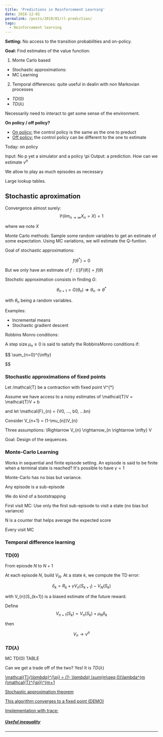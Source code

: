 ```yaml
---
title: 'Predictions in Reinforcement Learning'
date: 2018-12-01
permalink: /posts/2019/01/rl-prediction/
tags:
  - Reinforcement learning
---
```


<b>Setting:</b> No access to the transition probabilities and on-policy.

<b>Goal:</b> Find estimates of the value function:
1. Monte Carlo based
  - Stochastic approximations:
  - MC Learning
2. Temporal differences: quite useful in dealin with non Markovian processes
  - $TD(0)$
  - $TD(\lambda)$

Necessarily need to interact to get some sense of the environment.

<b>On policy / off policy?</b>
- <u>On policy:</u> the control policy is the same as the one to preduct
- <u>Off policy:</u> the control policy can be different to the one to estimate

Today: on policy

Input: No p yet a simulator and a policy \pi
Output: a prediction. How can we estimate $v^{\pi}$

We allow to play as much episodes as necessary

Large lookup tables.

## Stochastic aproximation

Convergence almost surely:
$$\mathbb{P}(lim_{n\rightarrow \infty} X_{n} = X) = 1$$



where we note $X$

Monte Carlo methods: Sample some random variables to get an estimate of some expectation. Using MC variations, we will estimate the Q-funtion.

Goal of stochastic approximations:

$$f(\theta^{*}) = 0$$

But we only have an estimate of $f: \mathbb{E}[F(\theta)] = f(\theta)$

Stochstic approximation consists in finding $G$:

$$
\theta_{n+1} = G(\theta_{n}) \Rightarrow \theta_{n} \rightarrow \theta^{*}
$$

with $\theta_{n}$ being a random variables.

Examples:
- Incremental means
- Stochastic gradient descent

Robbins Monro conditions:

A step size $\mu_{n} \geq 0$ is said to satisfy the RobbinsMonro conditions if:

$$
\sum_{n=0}^{\infty}


$$

### Stochastic approximations of fixed points

Let /mathcal{T} be a contraction with fixed point V^{*}

Assume we have access to a noisy estimates of \mathcal{T}V = \mathcal{T}V + b

and let \mathcal{F}_{n} = {V0, ..., b0, ...bn}

Consider V_{n+1} = (1-\mu_{n})V_{n}

Three assumptions: \Rightarrow V_{n} \rightarrow_{n \rightarrow \infty} V

Goal: Design of the sequences.

### Monte-Carlo Learning

Works in sequential and finite episode setting. An episode is said to be finite when a terminal state is reached? It's possible to have $\gamma = 1$

Monte-Carlo has no bias but variance.


Any episode is a sub-episode

We do kind of a bootstrapping

First visit MC: Use only the first sub-episode to visit a state (no bias but variance)

N is a counter that helps average the expected score

Every visit MC

### Temporal difference learning

### TD(0)

From epiosde $N$ to $N+1$

At each episode $N$, build $V_{N}$. At a state $k$, we compute the TD error:

$$
\delta_{k} = R_{k} + \gamma V_{n}(S_{k+1}) - V_{N}(S_{k})
$$

with V_{n}(S_{k+1}) is a biased estimate of the future reward.

Define $$V_{n+1}(S_{k}) = V_{n}(S_{k}) + \mu_{N}\delta_{k}$$

then

$$
V_{n} \rightarrow v^{\pi}
$$


### $TD(\lambda)$

MC TD(0) TABLE

Can we get a trade off of the two? Yes! It is $TD(\lambda)$

<u>\mathcal{T}_{\lambda}^{\pi} = (1- \lambda) \sum_{m\geq 0}\lambda^{m
(\mathcal{T}^{\pi})^{m+1

Stochastic approximation theorem

This algorithm converges to a fixed point (DEMO)

Implementation with trace:

##### Useful inequality

------

